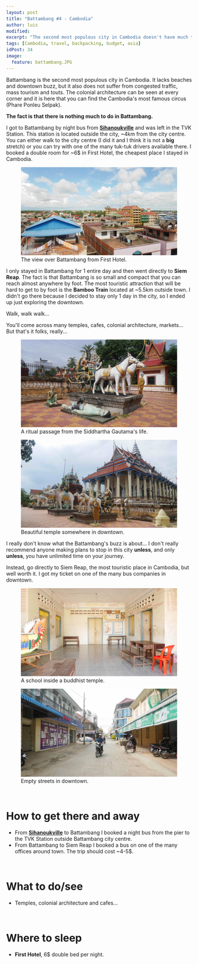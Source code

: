 ```yaml
---
layout: post
title: "Battambang #4 - Cambodia"
author: luis
modified:
excerpt: "The second most populous city in Cambodia doesn't have much to offer in terms of sights and activities. I would say it was the least interesting place in Cambodia."
tags: [Cambodia, travel, backpacking, budget, asia]
idPost: 34
image:
  feature: battambang.JPG
---
```


Battambang is the second most populous city in Cambodia. It lacks beaches and downtown buzz, but it also does not suffer from congested traffic, mass tourism and touts. The colonial architecture can be seen at every corner and it is here that you can find the Cambodia's most famous circus (Phare Ponleu Selpak).

<b><highlight><middle>The fact is that there is nothing much to do in Battambang.</middle></highlight></b>

I got to Battambang by night bus from <b><a href="{{site.url}}/Samloem" target="_blank">Sihanoukville</a></b> and was left in the TVK Station. This station is located outside the city, ~4km from the city centre. You can either walk to the city centre (I did it and I think it is not a <b>big</b> stretch) or you can try with one of the many tuk-tuk drivers available there. I booked a double room for ~6$ in First Hotel, the cheapest place I stayed in Cambodia.

<figure>
	<a href="../images/cambodia/battambang/battambang1.JPG"><img src="../images/cambodia/battambang/battambang1.JPG"></a>
	<figcaption>The view over Battambang from First Hotel.</figcaption>
</figure>

I only stayed in Battambang for 1 entire day and then went directly to <b>Siem Reap</b>. The fact is that Battambang is so small and compact that you can reach almost anywhere by foot. The most touristic attraction that will be hard to get to by foot is the <b>Bamboo Train</b> located at ~5.5km outside town. I didn't go there because I decided to stay only 1 day in the city, so I ended up just exploring the downtown.

Walk, walk walk...

You'll come across many temples, cafes, colonial architecture, markets... But that's it folks, really...

<figure>
	<a href="../images/cambodia/battambang/battambang2.JPG"><img src="../images/cambodia/battambang/battambang2.JPG"></a>
	<figcaption>A ritual passage from the Siddhartha Gautama's life.</figcaption>
</figure>

<figure>
	<a href="../images/cambodia/battambang/battambang3.JPG"><img src="../images/cambodia/battambang/battambang3.JPG"></a>
	<figcaption>Beautiful temple somewhere in downtown.</figcaption>
</figure>

I really don't know what the Battambang's buzz is about... I don't really recommend anyone making plans to stop in this city <b>unless</b>, and only <b>unless</b>, you have unlimited time on your journey.

Instead, go directly to Siem Reap, the most touristic place in Cambodia, but well worth it. I got my ticket on one of the many bus companies in downtown.

<figure>
	<a href="../images/cambodia/battambang/battambang5.JPG"><img src="../images/cambodia/battambang/battambang5.JPG"></a>
	<figcaption>A school inside a buddhist temple.</figcaption>
</figure>

<figure>
	<a href="../images/cambodia/battambang/battambang4.JPG"><img src="../images/cambodia/battambang/battambang4.JPG"></a>
	<figcaption>Empty streets in downtown.</figcaption>
</figure>

<br>
<h1>How to get there and away</h1>
<ul>
<li>From <b><a href="{{site.url}}/Samloem" target="_blank">Sihanoukville</a></b> to Battambang I booked a night bus from the pier to the TVK Station outside Battambang city centre.</li>
<li>From Battambang to Siem Reap I booked a bus on one of the many offices around town. The trip should cost ~4-5$.</li>
</ul>

<br>
<h1>What to do/see</h1>
<ul>
<li>Temples, colonial architecture and cafes...</li>
</ul>

<br>
<h1>Where to sleep</h1>
<ul>
<li><b>First Hotel</b>, 6$ double bed per night.</li>
</ul>